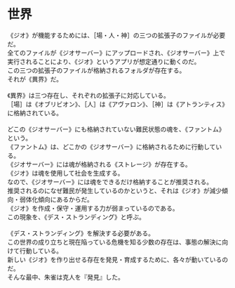 # 世界
《ジオ》が機能するためには、［場・人・神］の三つの拡張子のファイルが必要だ。<br>
全てのファイルが《ジオサーバー》にアップロードされ、《ジオサーバー》上で実行されることにより、《ジオ》というアプリが想定通りに動くのだ。<br>
この三つの拡張子のファイルが格納されるフォルダが存在する。<br>
それが《異界》だ。<br>
<br>
《異界》は三つ存在し、それぞれの拡張子に対応している。<br>
［場］は《オブリビオン》、［人］は《アヴァロン》、［神］は《アトランティス》に格納されている。<br>
<br>
どこの《ジオサーバー》にも格納されていない難民状態の魂を、《ファントム》という。<br>
《ファントム》は、どこかの《ジオサーバー》に格納されるために行動している。<br>
《ジオサーバー》には魂が格納される《ストレージ》が存在する。<br>
《ジオ》は魂を使用して社会を生成する。<br>
なので、《ジオサーバー》には魂をできるだけ格納することが推奨される。<br>
推奨されるのになぜ難民が発生しているのかというと、それは《ジオ》が減少傾向・弱体化傾向にあるからだ。<br>
《ジオ》を作成・保守・運用する力が弱まっているのである。<br>
この現象を、《デス・ストランディング》と呼ぶ。<br>
<br>
《デス・ストランディング》を解決する必要がある。<br>
この世界の成り立ちと現在陥っている危機を知る少数の存在は、事態の解決に向けて行動している。<br>
新しい《ジオ》を作り出せる存在を発見・育成するために、各々が動いているのだ。<br>
そんな最中、朱雀は克人を『発見』した。
